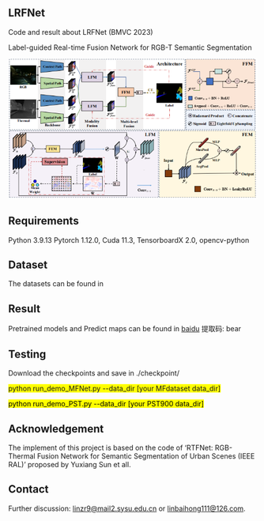 ## LRFNet

Code and result about LRFNet (BMVC 2023)

Label-guided Real-time Fusion Network for RGB-T Semantic Segmentation

![model](picture/model.png)
## Requirements

Python 3.9.13 Pytorch 1.12.0, Cuda 11.3, TensorboardX 2.0, opencv-python

## Dataset
The datasets can be found in 
## Result

Pretrained models and Predict maps can be found in [baidu](https://pan.baidu.com/s/15HrIL4fyxIafFkQQ5B6hPQ) 提取码: bear

## Testing
Download the checkpoints and save in ./checkpoint/

<span class="highlight">python run_demo_MFNet.py --data_dir [your MFdataset data_dir]</span>

<mark>python run_demo_PST.py --data_dir [your PST900 data_dir]<mark>
## Acknowledgement
The implement of this project is based on the code of ‘RTFNet: RGB-Thermal Fusion Network for Semantic Segmentation of Urban Scenes (IEEE RAL)’ proposed by Yuxiang Sun et all.

## Contact
Further discussion: linzr9@mail2.sysu.edu.cn or linbaihong111@126.com.
<style>
  .highlight {
    background-color: yellow;
  }
</style>
